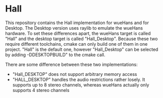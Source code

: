 # Hall
This repository contains the Hall implementation for wueHans and for Desktop. The Desktop version uses raylib to emulate the wueHans hardware. To set these differences apart, the wueHans target is called "Hall" and the desktop target is called "Hall_Desktop". Because these two require different toolchains, cmake can only build one of them in one project. "Hall" is the default one, however "Hall_Desktop" can be selected by adding -DDESKTOPBUILD" to the cmake call.

There are some difference between these two implementations:
- "Hall_DESKTOP" does not support arbitrary memory access
- "HALL_DESKTOP" handles the audio restrictions rather losely. It supports up to 8 stereo channels, whereas wueHans actually only supports 4 stereo channels
